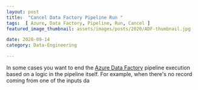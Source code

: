 ```yaml
---
layout: post  
title:  "Cancel Data Factory Pipeline Run "  
tags:  [ Azure, Data Factory, Pipeline, Run, Cancel ]  
featured_image_thumbnail: assets/images/posts/2020/ADF-thumbnail.jpg 

date: 2020-09-14
category: Data-Engineering

---
```


In some cases you want to end the [Azure Data Factory](https://docs.microsoft.com/en-us/azure/data-factory/) pipeline execution based on a logic in the pipeline itself. For example, when there's no record coming from one of the inputs da

<!--stackedit_data:
eyJoaXN0b3J5IjpbLTE1ODkzMTUwNDEsOTA2NjI0MTY5XX0=
-->